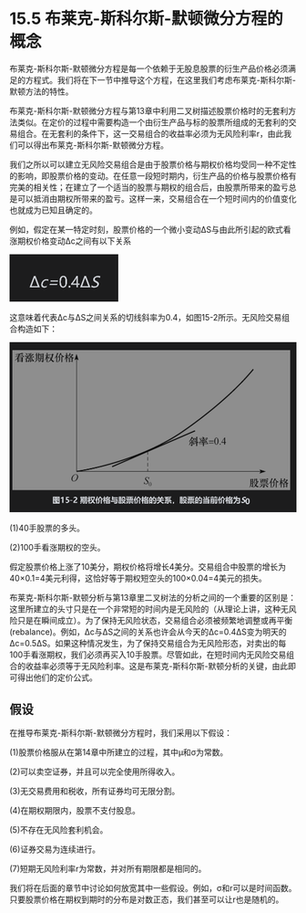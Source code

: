 # 15.5 布莱克-斯科尔斯-默顿微分方程的概念

布莱克-斯科尔斯-默顿微分方程是每一个依赖于无股息股票的衍生产品价格必须满足的方程式。我们将在下一节中推导这个方程，在这里我们考虑布莱克-斯科尔斯-默顿方法的特性。

布莱克-斯科尔斯-默顿微分方程与第13章中利用二叉树描述股票价格时的无套利方法类似。在定价的过程中需要构造一个由衍生产品与标的股票所组成的无套利的交易组合。在无套利的条件下，这一交易组合的收益率必须为无风险利率r，由此我们可以得出布莱克-斯科尔斯-默顿微分方程。


我们之所以可以建立无风险交易组合是由于股票价格与期权价格均受同一种不定性的影响，即股票价格的变动。在任意一段短时期内，衍生产品的价格与股票价格有完美的相关性；在建立了一个适当的股票与期权的组合后，由股票所带来的盈亏总是可以抵消由期权所带来的盈亏。这样一来，交易组合在一个短时间内的价值变化也就成为已知且确定的。

例如，假定在某一特定时刻，股票价格的一个微小变动ΔS与由此所引起的欧式看涨期权价格变动Δc之间有以下关系

![](images/2024-03-04-15-43-59.png)

这意味着代表Δc与ΔS之间关系的切线斜率为0.4，如图15-2所示。无风险交易组合构造如下：

![](images/2024-03-04-15-44-17.png)

(1)40手股票的多头。

(2)100手看涨期权的空头。

假定股票价格上涨了10美分，期权价格将增长4美分。交易组合中股票的增长为40×0.1=4美元利得，这恰好等于期权短空头的100×0.04=4美元的损失。

布莱克-斯科尔斯-默顿分析与第13章里二叉树法的分析之间的一个重要的区别是：这里所建立的头寸只是在一个非常短的时间内是无风险的（从理论上讲，这种无风险只是在瞬间成立）。为了保持无风险状态，交易组合必须被频繁地调整或再平衡(rebalance)。例如，Δc与ΔS之间的关系也许会从今天的Δc=0.4ΔS变为明天的Δc=0.5ΔS。如果这种情况发生，为了保持交易组合为无风险形态，对卖出的每100手看涨期权，我们必须再买入10手股票。尽管如此，在短时间内无风险交易组合的收益率必须等于无风险利率。这是布莱克-斯科尔斯-默顿分析的关键，由此即可得出他们的定价公式。

## 假设

在推导布莱克-斯科尔斯-默顿微分方程时，我们采用以下假设：

(1)股票价格服从在第14章中所建立的过程，其中μ和σ为常数。

(2)可以卖空证券，并且可以完全使用所得收入。

(3)无交易费用和税收，所有证券均可无限分割。

(4)在期权期限内，股票不支付股息。

(5)不存在无风险套利机会。

(6)证券交易为连续进行。

(7)短期无风险利率r为常数，并对所有期限都是相同的。

我们将在后面的章节中讨论如何放宽其中一些假设。例如，σ和r可以是时间函数。只要股票价格在期权到期时的分布是对数正态，我们甚至可以让r也是随机的。
